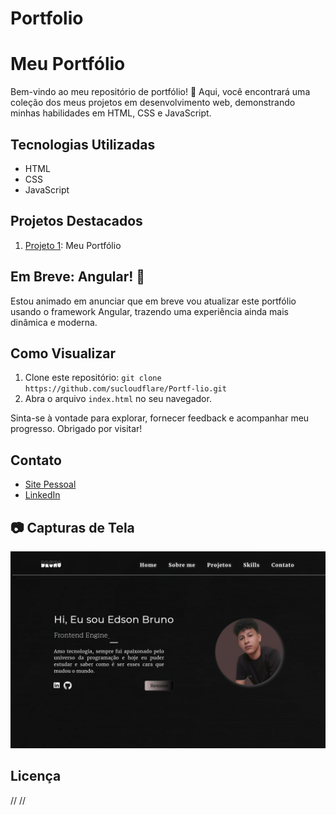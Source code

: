 # Portfolio


# Meu Portfólio

Bem-vindo ao meu repositório de portfólio! 🌟 Aqui, você encontrará uma coleção dos meus projetos em desenvolvimento web, demonstrando minhas habilidades em HTML, CSS e JavaScript.

## Tecnologias Utilizadas
- HTML
- CSS
- JavaScript

## Projetos Destacados
1. [Projeto 1](http://edsonbruno.kesug.com): Meu Portfólio 

## Em Breve: Angular! 🚀
Estou animado em anunciar que em breve vou atualizar este portfólio usando o framework Angular, trazendo uma experiência ainda mais dinâmica e moderna.

## Como Visualizar
1. Clone este repositório: `git clone https://github.com/sucloudflare/Portf-lio.git`
2. Abra o arquivo `index.html` no seu navegador.

Sinta-se à vontade para explorar, fornecer feedback e acompanhar meu progresso. Obrigado por visitar!

## Contato
- [Site Pessoal](edsonbruno.kesug.com)
- [LinkedIn](https://www.linkedin.com/in/edson-bruno-dev/)

## 📷 Capturas de Tela
![dev](./img.png)

## Licença
// //
